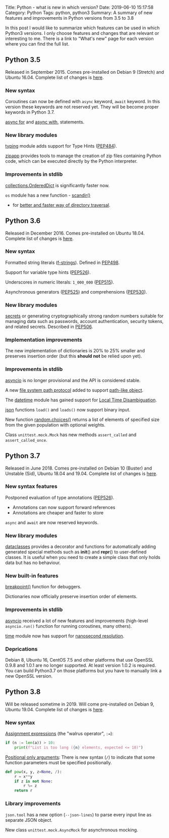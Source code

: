 Title: Python - what is new in which version?
Date: 2019-06-10 15:17:58
Category: Python
Tags: python, python3
Summary: A summary of new features and improvements in Python versions from 3.5 to 3.8

In this post I would like to summarize which features can be used in which
Python3 versions. I only choose features and changes that are relevant or
interesting to me. There is a link to "What's new" page for each version where
you can find the full list.

## Python 3.5
Released in September 2015. Comes pre-installed on Debian 9 (Stretch) and Ubuntu
16.04. Complete list of changes is [here](https://docs.python.org/3.5/whatsnew/3.5.html).

### New syntax
Coroutines can now be defined with `async` keyword, `await` keyword.  In this
version these keywords are not reserved yet. They will be become proper keywords
in Python 3.7.

[async for](https://docs.python.org/3.5/reference/compound_stmts.html#async-for)
and [async with](https://docs.python.org/3.5/reference/compound_stmts.html#async-with),
statements.

### New library modules
[typing](https://docs.python.org/3.5/library/typing.html#module-typing) module
adds support for Type Hints ([PEP484](https://www.python.org/dev/peps/pep-0484/)).

[zipapp](https://docs.python.org/3.5/library/zipapp.html#module-zipapp) provides
tools to manage the creation of zip files containing Python code, which can be
executed directly by the Python interpreter.

### Improvements in stdlib
[collections.OrderedDict](https://docs.python.org/3.5/library/collections.html#collections.OrderedDict)
is significantly faster now.

`os` module has a new function -
[scandir()](https://docs.python.org/3.5/library/os.html#os.scandir)
- for [better and faster way of directory
  traversal](https://docs.python.org/3.5/whatsnew/3.5.html#whatsnew-pep-471).


## Python 3.6
Released in December 2016. Comes pre-installed on Ubuntu 18.04.  Complete list
of changes is [here](https://docs.python.org/3.8/whatsnew/3.6.html).


### New syntax
Formatted string literals
([f-strings](https://docs.python.org/3.6/reference/lexical_analysis.html#f-strings)).
Defined in [PEP498](https://www.python.org/dev/peps/pep-0498/).

Support for variable type hints
([PEP526](https://www.python.org/dev/peps/pep-0498/)).


Underscores in numeric literals: `1_000_000`
([PEP515](https://www.python.org/dev/peps/pep-0515/)).


Asynchronous generators ([PEP525](https://www.python.org/dev/peps/pep-0525/))
and comprehensions ([PEP530](https://www.python.org/dev/peps/pep-0530/)).

### New library modules
[secrets](https://docs.python.org/3.8/library/secrets.html#module-secrets) or
generating cryptographically strong random numbers suitable for managing data
such as passwords, account authentication, security tokens, and related secrets.
Described in [PEP506](https://www.python.org/dev/peps/pep-0505/).

### Implementation improvements
The new implementation of dictionaries is 20% to 25% smaller and preserves
insertion order (but this **should not** be relied upon yet).

### Improvements in stdlib
[asyncio](https://docs.python.org/3.8/library/asyncio.html#module-asyncio) is no
longer provisional and the API is considered stable.

A new [file system path protocol](https://docs.python.org/3.8/whatsnew/3.6.html#whatsnew36-pep519) added
to support [path-like object](https://docs.python.org/3.8/glossary.html#term-path-like-object).

The [datetime](https://docs.python.org/3.8/library/datetime.html#module-datetime)
module has gained support for [Local Time Disambiguation](https://docs.python.org/3.8/whatsnew/3.6.html#whatsnew36-pep495).

[json](https://docs.python.org/3.8/library/json.html) functions `load()` and
`loads()` now support binary input.

New function [random.choices()](https://docs.python.org/3.8/library/random.html#random.choices)
returns a list of elements of specified size from the given population with
optional weights.

Class `unittest.mock.Mock` has new methods `assert_called` and
`assert_called_once`.

## Python 3.7
Released in June 2018. Comes pre-installed on Debian 10 (Buster) and Unstable
(Sid), Ubuntu 18.04 and 19.04. Complete list of changes is
[here](https://docs.python.org/3.8/whatsnew/3.7.html).

### New syntax features
Postponed evaluation of type annotations
([PEP526](https://www.python.org/dev/peps/pep-0526/)).

* Annotations can now support forward references
* Annotations are cheaper and faster to store

`async` and `await` are now reserved keywords.

### New library modules
[dataclasses](https://docs.python.org/3.8/library/dataclasses.html#module-dataclasses)
provides a decorator and functions for automatically adding generated special
methods such as __init__() and __repr__() to user-defined classes. It is useful
when you need to create a simple class that only holds data but has no
behaviour.

### New built-in features
[breakpoint()](https://docs.python.org/3.8/library/functions.html#breakpoint) function for debuggers.

Dictionaries now officially preserve insertion order of elements.

### Improvements in stdlib
[asyncio](https://docs.python.org/3.8/library/asyncio.html#module-asyncio)
received a lot of new features and improvements (high-level `asyncio.run()`
function for running coroutines, many others).

[time](https://docs.python.org/3.8/library/time.html#module-time) module now has
support for [nanosecond resolution](https://docs.python.org/3.8/whatsnew/3.7.html#whatsnew37-pep564).

### Deprications
Debian 8, Ubuntu 16, CentOS 7.5 and other platforms that use OpenSSL 0.9.8 and
1.0.1 are no longer supported. At least version 1.0.2 is required. You can build
Python3.7 on those platforms but you have to manually link a new OpenSSL
version.

## Python 3.8
Will be released sometime in 2019. Will come pre-installed on Debian 9, Ubuntu
19.04. Complete list of changes is [here](https://docs.python.org/3.8/whatsnew/3.8.html).


### New syntax
[Assignment expressions](https://www.python.org/dev/peps/pep-0572/) (the "walrus operator", `:=`):

```python
if (n := len(a)) > 10:
    print(f"List is too long ({n} elements, expected <= 10)")
```

[Positional only arguments](https://www.python.org/dev/peps/pep-0570/): There is
new syntax (`/`) to indicate that some function parameters must be specified
positionally.

```python
def pow(x, y, z=None, /):
    r = x**y
    if z is not None:
        r %= z
    return r
```

### Library improvements
`json.tool` has a new option (`--json-lines`) to parse every input line as
separate JSON object.

New class `unittest.mock.AsyncMock` for asynchronous mocking.
